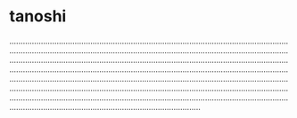 # tanoshi

.........................................................................................................................................................................................................................................................................................................................................................................................................................................................................................................................................................................................................................................................................................................................................................................................................................................................................................................................................................................................